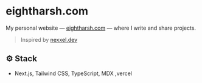 # eightharsh.com

My personal website — [eightharsh.com](https://eightharsh.com) — where I write and share projects.

> Inspired by [nexxel.dev](https://nexxel.dev)

## ⚙️ Stack

- Next.js, Tailwind CSS, TypeScript, MDX ,vercel
